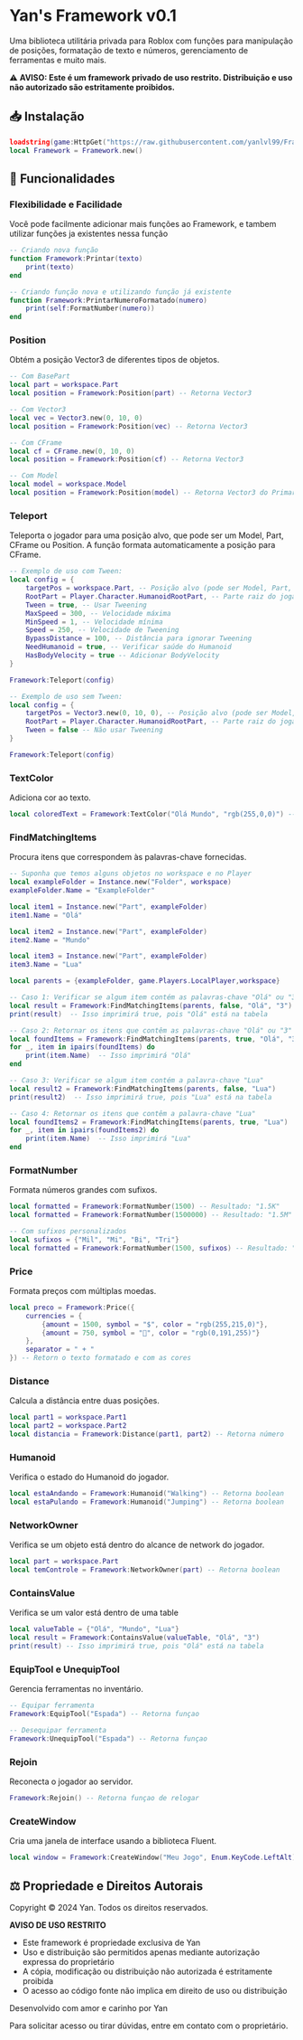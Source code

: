 # Yan's Framework v0.1

Uma biblioteca utilitária privada para Roblox com funções para manipulação de posições, formatação de texto e números, gerenciamento de ferramentas e muito mais.

⚠️ **AVISO: Este é um framework privado de uso restrito. Distribuição e uso não autorizado são estritamente proibidos.**

## 📥 Instalação

```lua
loadstring(game:HttpGet("https://raw.githubusercontent.com/yanlvl99/Frameworks/refs/heads/main/base.lua"))()
local Framework = Framework.new()
```

## 🚀 Funcionalidades

### Flexibilidade e Facilidade
Você pode facilmente adicionar mais funções ao Framework, e tambem utilizar funções ja existentes nessa função 

```lua
-- Criando nova função 
function Framework:Printar(texto)
    print(texto)
end

-- Criando função nova e utilizando função já existente
function Framework:PrintarNumeroFormatado(numero)
    print(self:FormatNumber(numero))
end
```

### Position
Obtém a posição Vector3 de diferentes tipos de objetos.

```lua
-- Com BasePart
local part = workspace.Part
local position = Framework:Position(part) -- Retorna Vector3

-- Com Vector3
local vec = Vector3.new(0, 10, 0)
local position = Framework:Position(vec) -- Retorna Vector3

-- Com CFrame
local cf = CFrame.new(0, 10, 0)
local position = Framework:Position(cf) -- Retorna Vector3

-- Com Model
local model = workspace.Model
local position = Framework:Position(model) -- Retorna Vector3 do PrimaryPart
```


### Teleport
Teleporta o jogador para uma posição alvo, que pode ser um Model, Part, CFrame ou Position. A função formata automaticamente a posição para CFrame.
```lua
-- Exemplo de uso com Tween:
local config = {
    targetPos = workspace.Part, -- Posição alvo (pode ser Model, Part, CFrame ou Position)
    RootPart = Player.Character.HumanoidRootPart, -- Parte raiz do jogador
    Tween = true, -- Usar Tweening
    MaxSpeed = 300, -- Velocidade máxima
    MinSpeed = 1, -- Velocidade mínima
    Speed = 250, -- Velocidade de Tweening
    BypassDistance = 100, -- Distância para ignorar Tweening
    NeedHumanoid = true, -- Verificar saúde do Humanoid
    HasBodyVelocity = true -- Adicionar BodyVelocity
}

Framework:Teleport(config)

-- Exemplo de uso sem Tween:
local config = {
    targetPos = Vector3.new(0, 10, 0), -- Posição alvo (pode ser Model, Part, CFrame ou Position)
    RootPart = Player.Character.HumanoidRootPart, -- Parte raiz do jogador
    Tween = false -- Não usar Tweening
}

Framework:Teleport(config)

```

### TextColor
Adiciona cor ao texto.

```lua
local coloredText = Framework:TextColor("Olá Mundo", "rgb(255,0,0)") -- Retorn o texto colorido
```

### FindMatchingItems
Procura itens que correspondem às palavras-chave fornecidas.

```lua
-- Suponha que temos alguns objetos no workspace e no Player
local exampleFolder = Instance.new("Folder", workspace)
exampleFolder.Name = "ExampleFolder"

local item1 = Instance.new("Part", exampleFolder)
item1.Name = "Olá"

local item2 = Instance.new("Part", exampleFolder)
item2.Name = "Mundo"

local item3 = Instance.new("Part", exampleFolder)
item3.Name = "Lua"

local parents = {exampleFolder, game.Players.LocalPlayer,workspace}

-- Caso 1: Verificar se algum item contém as palavras-chave "Olá" ou "3"
local result = Framework:FindMatchingItems(parents, false, "Olá", "3")
print(result)  -- Isso imprimirá true, pois "Olá" está na tabela

-- Caso 2: Retornar os itens que contêm as palavras-chave "Olá" ou "3"
local foundItems = Framework:FindMatchingItems(parents, true, "Olá", "3")
for _, item in ipairs(foundItems) do
    print(item.Name)  -- Isso imprimirá "Olá"
end

-- Caso 3: Verificar se algum item contém a palavra-chave "Lua"
local result2 = Framework:FindMatchingItems(parents, false, "Lua")
print(result2)  -- Isso imprimirá true, pois "Lua" está na tabela

-- Caso 4: Retornar os itens que contêm a palavra-chave "Lua"
local foundItems2 = Framework:FindMatchingItems(parents, true, "Lua")
for _, item in ipairs(foundItems2) do
    print(item.Name)  -- Isso imprimirá "Lua"
end
```


### FormatNumber
Formata números grandes com sufixos.

```lua
local formatted = Framework:FormatNumber(1500) -- Resultado: "1.5K"
local formatted = Framework:FormatNumber(1500000) -- Resultado: "1.5M"

-- Com sufixos personalizados
local sufixos = {"Mil", "Mi", "Bi", "Tri"}
local formatted = Framework:FormatNumber(1500, sufixos) -- Resultado: "1.5Mil"
```

### Price
Formata preços com múltiplas moedas.

```lua
local preco = Framework:Price({
    currencies = {
        {amount = 1500, symbol = "$", color = "rgb(255,215,0)"},
        {amount = 750, symbol = "💎", color = "rgb(0,191,255)"}
    },
    separator = " + "
}) -- Retorn o texto formatado e com as cores
```

### Distance
Calcula a distância entre duas posições.

```lua
local part1 = workspace.Part1
local part2 = workspace.Part2
local distancia = Framework:Distance(part1, part2) -- Retorna número
```

### Humanoid
Verifica o estado do Humanoid do jogador.

```lua
local estaAndando = Framework:Humanoid("Walking") -- Retorna boolean
local estaPulando = Framework:Humanoid("Jumping") -- Retorna boolean
```

### NetworkOwner
Verifica se um objeto está dentro do alcance de network do jogador.

```lua
local part = workspace.Part
local temControle = Framework:NetworkOwner(part) -- Retorna boolean
```

### ContainsValue
Verifica se um valor está dentro de uma table

```lua
local valueTable = {"Olá", "Mundo", "Lua"} 
local result = Framework:ContainsValue(valueTable, "Olá", "3") 
print(result) -- Isso imprimirá true, pois "Olá" está na tabela
```


### EquipTool e UnequipTool
Gerencia ferramentas no inventário.

```lua
-- Equipar ferramenta
Framework:EquipTool("Espada") -- Retorna funçao 

-- Desequipar ferramenta
Framework:UnequipTool("Espada") -- Retorna funçao
```

### Rejoin
Reconecta o jogador ao servidor.

```lua
Framework:Rejoin() -- Retorna funçao de relogar
```

### CreateWindow
Cria uma janela de interface usando a biblioteca Fluent.

```lua
local window = Framework:CreateWindow("Meu Jogo", Enum.KeyCode.LeftAlt)
```

## ⚖️ Propriedade e Direitos Autorais

Copyright © 2024 Yan. Todos os direitos reservados.

**AVISO DE USO RESTRITO**
- Este framework é propriedade exclusiva de Yan
- Uso e distribuição são permitidos apenas mediante autorização expressa do proprietário
- A cópia, modificação ou distribuição não autorizada é estritamente proibida
- O acesso ao código fonte não implica em direito de uso ou distribuição

Desenvolvido com amor e carinho por Yan

Para solicitar acesso ou tirar dúvidas, entre em contato com o proprietário.
